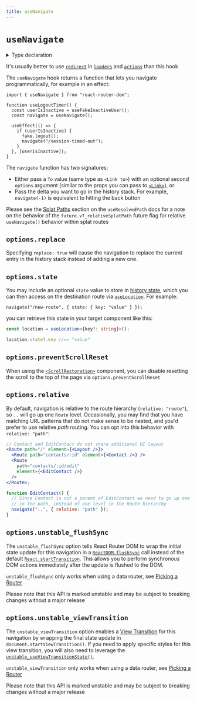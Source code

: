 ```yaml
---
title: useNavigate
---
```


# `useNavigate`

<details>
  <summary>Type declaration</summary>

```tsx
declare function useNavigate(): NavigateFunction;

interface NavigateFunction {
  (to: To, options?: NavigateOptions): void;
  (delta: number): void;
}

interface NavigateOptions {
  replace?: boolean;
  state?: unknown;
  preventScrollReset?: boolean;
  relative?: RelativeRoutingType;
  unstable_flushSync?: boolean;
  unstable_viewTransition?: boolean;
}

type RelativeRoutingType = "route" | "path";
```

</details>

<docs-warning>It's usually better to use [`redirect`][redirect] in [`loaders`][loaders] and [`actions`][actions] than this hook</docs-warning>

The `useNavigate` hook returns a function that lets you navigate programmatically, for example in an effect:

```tsx
import { useNavigate } from "react-router-dom";

function useLogoutTimer() {
  const userIsInactive = useFakeInactiveUser();
  const navigate = useNavigate();

  useEffect(() => {
    if (userIsInactive) {
      fake.logout();
      navigate("/session-timed-out");
    }
  }, [userIsInactive]);
}
```

The `navigate` function has two signatures:

- Either pass a `To` value (same type as `<Link to>`) with an optional second `options` argument (similar to the props you can pass to [`<Link>`][link]), or
- Pass the delta you want to go in the history stack. For example, `navigate(-1)` is equivalent to hitting the back button

<docs-info>Please see the [Splat Paths][relativesplatpath] section on the `useResolvedPath` docs for a note on the behavior of the `future.v7_relativeSplatPath` future flag for relative `useNavigate()` behavior within splat routes</docs-info>

## `options.replace`

Specifying `replace: true` will cause the navigation to replace the current entry in the history stack instead of adding a new one.

## `options.state`

You may include an optional `state` value to store in [history state][history-state], which you can then access on the destination route via [`useLocation`][use-location]. For example:

```tsx
navigate("/new-route", { state: { key: "value" } });
```

you can retrieve this state in your target component like this:

```ts
const location = useLocation<{key?: string}>();

location.state?.key //=> "value"
```

## `options.preventScrollReset`

When using the [`<ScrollRestoration>`][scrollrestoration] component, you can disable resetting the scroll to the top of the page via `options.preventScrollReset`

## `options.relative`

By default, navigation is relative to the route hierarchy (`relative: "route"`), so `..` will go up one `Route` level. Occasionally, you may find that you have matching URL patterns that do not make sense to be nested, and you'd prefer to use relative _path_ routing. You can opt into this behavior with `relative: "path"`:

```jsx
// Contact and EditContact do not share additional UI layout
<Route path="/" element={<Layout />}>
  <Route path="contacts/:id" element={<Contact />} />
  <Route
    path="contacts/:id/edit"
    element={<EditContact />}
  />
</Route>;

function EditContact() {
  // Since Contact is not a parent of EditContact we need to go up one level
  // in the path, instead of one level in the Route hierarchy
  navigate("..", { relative: "path" });
}
```

## `options.unstable_flushSync`

The `unstable_flushSync` option tells React Router DOM to wrap the initial state update for this navigation in a [`ReactDOM.flushSync`][flush-sync] call instead of the default [`React.startTransition`][start-transition]. This allows you to perform synchronous DOM actions immediately after the update is flushed to the DOM.

<docs-warning>`unstable_flushSync` only works when using a data router, see [Picking a Router][picking-a-router]</docs-warning>

<docs-warning>Please note that this API is marked unstable and may be subject to breaking changes without a major release</docs-warning>

## `options.unstable_viewTransition`

The `unstable_viewTransition` option enables a [View Transition][view-transitions] for this navigation by wrapping the final state update in `document.startViewTransition()`. If you need to apply specific styles for this view transition, you will also need to leverage the [`unstable_useViewTransitionState()`][use-view-transition-state].

<docs-warning>`unstable_viewTransition` only works when using a data router, see [Picking a Router][picking-a-router]</docs-warning>

<docs-warning>Please note that this API is marked unstable and may be subject to breaking changes without a major release</docs-warning>

[link]: ../components/link
[redirect]: ../fetch/redirect
[loaders]: ../route/loader
[actions]: ../route/action
[history-state]: https://developer.mozilla.org/en-US/docs/Web/API/History/state
[scrollrestoration]: ../components/scroll-restoration
[use-location]: ../hooks/use-location
[use-view-transition-state]: ../hooks//use-view-transition-state
[view-transitions]: https://developer.mozilla.org/en-US/docs/Web/API/View_Transitions_API
[picking-a-router]: ../routers/picking-a-router
[flush-sync]: https://react.dev/reference/react-dom/flushSync
[start-transition]: https://react.dev/reference/react/startTransition
[relativesplatpath]: ../hooks/use-resolved-path#splat-paths
